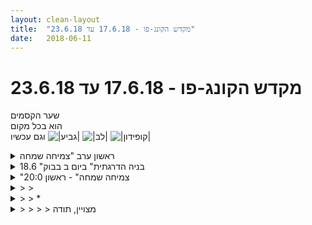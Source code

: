 ```yaml
---
layout: clean-layout
title:  "מקדש הקונג-פו - 17.6.18 עד 23.6.18"
date:   2018-06-11
---
```

# מקדש הקונג-פו - 17.6.18 עד 23.6.18 
שער הקסמים<br> הוא בכל מקום<br> וגם עכשיו <img src="http://www.timg.co.il/tapuzForum/images/Emo106.gif" alt="|גביע|"> <img src="http://www.timg.co.il/tapuzForum/images/Emo23.gif" alt="|לב|"> <img src="http://www.timg.co.il/tapuzForum/images/Emo232.gif" alt="|קופידון|">

<details>
                    <summary>ראשון ערב "צמיחה שמחה</summary>
                    הגעה : 17:25<br> תחילת שיעור שלי ושל נעה 17:35<br> <br> כוחן של העברת הנחיות בפשטות <br> <br> נחמם את הגוף שלנו כרצוננו.<br> נגמיש את גופנו<br> נהנה מתנועות של אומנות הלחימה<br> <br> נתעמק בחוש השמיעה<br> נתעמק בחוש הראייה<br> <br> בעיניים עצומות <br> מקרה שקרה לי לא כמו שרציתי ונלמד ממנו.<br> מקרה שנהגתי לא כמו שרציתי ונלמד להמנע ממנו.<br> מקרה שקרה לי לא כמו שרציתי ולתפקד בו טוב יותר.<br> לדמיין את הרצוי<br> להודות על כל מה שקרה עד היום<br> לבקש מבפנים כל מה שרוצה.<br> לאפשר לגוף לטפל בעצמו באופן מושלם.<br> <br> פעם שלישית שאני מתעסק עם ההנחיות האלו. עלה בי מקרים אחרים והיה נחמד לבחון זאת ולראות וליצור רשמים והשתפרויות לעתיד.<br> <br> ״ליצור רשימת השתפרויות אישיות לחודשיים הקרובים.״ בהנחייה הזו נועה שאלה אותי האם אני מתכוון לקונג פו או לחיים . לא עמדתי בהנחיות שלי וכן חידדתי <br> <br> נתבונן על הנשימה.<br> <br> <a href=http://www.tapuz.co.il/communa/viewmsgcommuna.asp?communaid=40780&msgid=57087236 target=_blank style=color:blue>מדדי דרור לשיעור</a>:<br> הנאה : 3<br> לימוד : 3 <br> <br> סיום רשמי שלי ושל נועה : 18:55<br> <br> בסיום שהסתיים ברגיעה הצעתי לנועה שהיא יכולה להמשיך לעבוד, מוזמנת להזמין אותי לעבוד על דברים.<br> בשיחה שאחרי השיעור בלטו לי המילים של נועה שהיא ציפתה לעבודה קשה והיה רגוע מאוד.<br> <br> כן התברר לי שאם זה מה שרוצים לעבוד קצת יותר פיזית וגופנית ניתן לברוא זאת. <br> הקונטקסט של שיעור רשמי ובכלל הוא מין חוט כזה שהמשטרה שמה הוא בסך הכול חוט. זה לא שאי אפשר לעבור..<br> קצת המשכתי לעבוד ולהנות מתנועות של אומנות הלחימה.<br> <br> <br> <br> <br>
                  </details><details>
                    <summary>18.6 "בניה הדרגתית" ביום ב בבוק</summary>
                    שיעור שרובו ערנות לסביבה החיצונית כפרטנר<br> לעבודת התרגול שלנו.<br> תוך כדי נתתי דגש לעצמי לעשות כמיטב היכולת.
                  </details><details>
                    <summary>"צמיחה שמחה" - ראשון 20:0</summary>
                    שיעור נהדר שכלל התקדמויות יפות באמנות הלחימה. <br> הגעתי במצב רוח לחימתי והחלטתי לנצל את ההזדמנות הזאת. זה היה מאד מהנה. שמתי בצד מחשבות כמו &quot;תשמור על האנרגיה שלך להמשך השיעור&quot; ופשוט סמכתי שיהיה בסדר (מחשבות כאלה עלו בהתחלה). קיבלתי בשמחה את האפשרות שאולי אהיה &quot;תפוס&quot; למחרת (בפועל ממש בקטנה).<br> <br> <b>לחימה</b><br> רוב העבודה שלי הייתה עם ריבּ כאשר בין לבין היו הדרכות ועבודות שונות שלא קשורות ללחימה.<br> <br> צורת עבודה אחת שעשינו הייתה בעמידה צידית וסימונים לכתף או לרגל הקדמית של הפרטנר. זה היה מאד מלמד. נקודה אחת בה חוויתי השתפרות היא המעברים מעמידה גבוה לעמידה נמוכה ושמירת החלק העליון כאשר אני יורד לסימון נמוך.<br> בהמשך הוספנו לזה גם את האפשרות לסמן עם הרגליים לרגליים בלבד.<br> <br> הזזות והיכולת לשלוט באדם אחר. התנסינו בלהרים ולהעביר אחד את השני מנקודה אחת לנקודה אחרת. הדגש היה קלות וללא מאמץ.<br> בהמשך עברנו לעבודת הפלות חופשית. דגש נהדר שקיבלתי מבן: כמו שאני מנסה לשמור על היציבות של מקל מטאטא שאני מניח על כף היד ומנסה להחזיק אותו מאונך, כך אני מנסה לעשות את הפעולה ההפוכה עם הפרטנר שלי. כלומר לזהות מתי הוא נוטה הצידה ולעזור לו ליפול. זה הפך את העבודה שלי לאקטיבית יותר במובן שניסיתי לעודד אי-יציבות או לנצל כאלה כאשר נתקלתי בהם.<br> <br> למדנו על יצירת גבולות משלנו ולא להיות כפוף בהכרח לגבולות שהסביבה מתווה. למשל שמירת מרחק סביר מאנשים או חפצים שונים בכדי לא להבהיל או לסכן אותם. ברגע שאני עובר את הגבול הדמיוני הזה אני יודע שחרגתי מהתחום שלי.<br> <br> בנוסף שילבנו בין לבין גם עבודת סכין (ברוכב ואח&quot;כ בתנועה חופשית), חבטות ועוד.<br> <br> עבודת רגליים עם בן. הייתי יחף וזה היה מאתגר ומלמד מאד. הייתי צריך לכוונן את עצמי מחדש בכדי לשמור על כף הרגל והאצבעות בפרט. זה היה בולט כאשר קיבלתי סימון שפגע חלקית גם באצבעות כף הרגל - סימון שהיה פחות מורגש אם הייתי עובד עם נעליים. בנוסף ניסיתי להשתפר במוכנות בכל מצב. במוכנות הכוונה גם לדריכות ועירנות וגם במוכנות פיזית כך שלא יהיו רגעים בהם אני לא מוכן לתקוף או להגן. קיבלתי פידבק שיש שיפור מהפעם הקודמת (לפני שבועיים) ושאני בכיוון הנכון.<br> <br> <b>שני עקרונות לשיפור הראייה</b><br> העקרון הראשון זה הרפיה. כאשר לומדים לעבוד נכון עם הרפיית העיניים קל להביא את זה לאזורים אחרים בגוף. לא תמיד רואים שיפור מיידי כי לעיתים יש כל מני מורכבויות ורבדים שונים אבל התחלה והתנסות של זה עשויה לשחרר אותנו מזה (משהו כזה).<br> <br> עקרון נוסף אפשר לקרוא לו הרמוניה בין החלקים השונים או אי-דומיננטיות של חלק אחד על השני. זהו עקרון רחב יותר שבנושא הראייה הוא בא לידי ביטוי שכל עין פועלת באופן חופשי ואין דומיננטיות של עין אחת על השנייה. במצב של דומיננטיות הוא לא מיטיב עבור אף אחת מהעיניים.<br> התרגיל שעשינו הוא לכסות את העין הדומיננטית (אם יש כזו) עם כף היד וליצור מעין תריס שמסתיר את רוב מרחב הראייה של העין כאשר אני משאיר את החלק הצידי פתוח. אם אנו שמים לב שיש לנו עין אחת דומיננטית, אז החלוקה מבחינת הזמן אמורה להיות כ90% כיסוי של העין הדומיננטית ו10% של העין השנייה. אם אין אז 50-50. <br> זה היה נהדר! ההבדלים היו ברורים כאשר כיסיתי עין אחת לעומת כיסוי העין השניה. בהתחלה זה היה נעים ומשחרר, אחרי זמן מה הייתה תחושה של אי-נוחות.<br> <br> <b>פתיחת קבוצת לימוד משלי</b><br> שלוש נקודות בהקשר הזה:<br> חינם לחודשים הראשונים. <br> ברור לי שמה שאני מעביר ומלמד הוא בלתי ניתן לתמחור. <br> אני מקבל בתמורה התנסות חשובה בהדרכה.<br> <br> ענף זה מהווה חלק אינטגרלי מלימודי הקונג-פו שלי. בין היתר זה בא לידי ביטוי בשימוש במרחב השאלות והתשובות בכדי להשתפר בהדרכה ובכלל.<br> <br> אמנות ההגשמה. משתמש בכלים שיש לי בהקשר של הגשמה בכדי לעבוד עם מטרות שמלהיבות אותי בנוגע לתלמיד מסויים או לקבוצה כולה, לשיעור אחד או לפרקי זמן שונים ( למשל, לאן אני רוצה להביא אותו בעוד 3 חודשי לימוד).<br> <br> יש לי כמה השתפרויות לעשות. למשל שימוש במרחב השאלות והתשובות והטמעה של אמנות ההגשמה והכלים שלמדתי.<br> <br> <br> סיימתי את השיעור בעבודת מיקוד קצרה לטובת עשייה יום יומית המלווה ביותר הנאה וסיפוק ממה ואיך שאני עושה...<br> <br> <br> מ 18:55 עד 21:55.
                  </details><details>
                    <summary>> > </summary>
                    &quot;זהו עקרון רחב יותר שבנושא הראייה הוא בא לידי ביטוי שכל עין פועלת באופן חופשי ואין דומיננטיות של עין אחת על השנייה&quot;<br> <br> בנושא הראיה הוא בא לידי ביטוי בהרבה יותר מאשר דרך אחת.<br> הדרך שציינת היא אחת מהן.<br><br><table width='70%' cellpadding='0' cellspacing='0' bgcolor='#C6C7C6'><tr><td height='1'></td></tr></table><br><b>מדברים על מדיטציה:</b> <a href="http://forums.tapuz.co.il/meditation" target="_blank">http://forums.tapuz.co.il/meditation</a><br/><br/>לומדים את אמנות המדיטציה: <a href="http://www.ThePracticalMeditation.com" target="_blank" rel=nofollow>www.ThePracticalMeditation.com</a><br/>לומדים את אמנות היכולת: <a href="http://www.MagicalChanging.com" target="_blank" rel=nofollow>www.MagicalChanging.com</a>
                  </details><details>
                    <summary>> > *</summary>
                    &quot;חינם לחודש הראשונים&quot;<br> לא צויין זמן למעט אזכור שזה יכול להימשך חודשים או שנים (מתישהו השלב הזה מסתיים)<br><br><table width='70%' cellpadding='0' cellspacing='0' bgcolor='#C6C7C6'><tr><td height='1'></td></tr></table><br><b>מדברים על מדיטציה:</b> <a href="http://forums.tapuz.co.il/meditation" target="_blank">http://forums.tapuz.co.il/meditation</a><br/><br/>לומדים את אמנות המדיטציה: <a href="http://www.ThePracticalMeditation.com" target="_blank" rel=nofollow>www.ThePracticalMeditation.com</a><br/>לומדים את אמנות היכולת: <a href="http://www.MagicalChanging.com" target="_blank" rel=nofollow>www.MagicalChanging.com</a>
                  </details><details>
                    <summary>> > > > מצויין, תודה</summary>
                    
                  </details><details>
                    <summary>"מלך ומלכה", שני בערב, 18\6\1</summary>
                    בהתחלה ריב התחיל לי את השיעור, מה שהתברר אחר כך כ&quot;שגוי&quot; על אף התרומה היפה של זה לתחילת השיעור שלי. הייתה עבודה עם תנועה שמטרתה לעזור לי להביא איכויות מסוימות שאני רוצה שיהיו לי עכשיו (רוגע למשל).<br> <br> אחר כך מיכל קראה לי להתחיל את השיעור שלי, ואז הובנה הטעות, ריב לא היה אמור להנחות אותי בשיעור הזה. <br> אז פשוט הלכתי עם מיכל, מה כן שההרגשה הייתה מוזרה, כי לא אמרתי כלום לריב, והרי היה ביננו משהו (; <br> <br> בכל אופן לקח לי קצת זמן וקיבלתי את השינוי.<br> מיכל שאלה לגבי משהו שהייתי רוצה לעבוד עליו.<br> אחרי זמן מה של מחשבה, עלה לי &quot;רעש פנימי&quot; כתשובה.<br> <br> עמדנו על יד המעקים שנמצאים למטה שם, סמוך לבריכת גורדון ומעל חלק מהנמל.<br> ההתמקדות שלי בשלב זה הייתה במציאת דרך להרחיב את שדה המודעות, שבמקום שהרעש הפנימי לבדו יכסה את הכל, או את הרוב, למצוא דרך לראות גם מעבר לו. בלי להתנגד לו, אלא פשוט לראות\לחוות עוד.<br> <br> לאט לאט, יכולתי לראות ממש קצת עוד מהחוויה שם, קצת שמים יפים, קצת רוח, ממש לרגעים. זה דרש ממני אקטיביות מסוימת, ולא להישאב לאוטומט שלי, שהוא תשומת לב כמעט ורק לרעש הפנימי. <br> <br> לאחר מכן מיכל כיוונה את השיעור לנושא של תקשורת עם עצמי מהעבר. ראינו שיש תקשורת עם עצמי של העתיד (נגיד כששמים את הנעליים במקום המיועד להן ואז לעצמי העתידי יותר מסודר בבית), ואז ניסינו לראות איך מתבטאת תקשורת עם עצמי מהעבר. <br> <br> עצם הניסיון לראות מה זה אומר, ואיך עושים את זה, תרם לי, וגרם לי בעצם לתקשר עם עצמי יותר מברגיל שלי.<br> גם אם אני כבר עושה את זה, זה שאני יכול לעשות את זה במודע, זה משהו שיכול להעניק לי המון.<br> נגיד אם אני עצבני ממש פתאום, או חרד, או מוטרף ואז אני נזכר באיזושהי תובנה שהייתה לי לגבי מצבים כאלה, אני יכול להביא את התובנה הזו לתוך המציאות העכשווית, וליישם אותה.<br> <br> אני יכול להעלות עכשיו תובנה מפעם בעזרת היזכרות ברגש ובחוויה שחוויתי אז, כשהתובנה הזו הגיעה אלי. וכך אני מתחבר אליה שוב ברגע הנוכחי.<br> <br> בסוף השיעור כתבתי לי במחברת שני דברים שרציתי לזכור:<br> 1. השקט שלא מתנגד לרעש<br> 2. העצמי מהעבר בא לעזור<br> <br> השיעור היווה נקודה של אור ביום הזה.<br> <br> הוא התחיל סביב שמונה או קצת לפני<br> והסתיים סביב תשע ועשרים
                  </details><details>
                    <summary>> > נכון</summary>
                    זה כל השששינים האלה, שששיר, שששני, ישששי <img src="http://www.timg.co.il/tapuzForum/images/Emo13.gif" alt=":-)"><img src="http://www.timg.co.il/tapuzForum/images/Emo9.gif" alt=":-]"><br> נשמע שהיה לך שיעור נהדר, אני מקווה שההתחלה ה&quot;שגויה&quot; שלו שירתה אותך טוב גם בהמשכו.<br> ואל תדאג, לא הרגשתי שאני ננטש <img src="http://www.timg.co.il/tapuzForum/images/Emo13.gif" alt=":-)">
                  </details><details>
                    <summary>משיעורי השבוע של</summary>
                    
                  </details><details>
                    <summary>> > ב' 18.6.2018 - "מלך ומלכה</summary>
                    טוב, עקבות בכמה דקות.<br> ובלי להתנות את זה בקודם להעלות את הדו&quot;ח של השיעור מאתמול.<br> אתגר משמח שכזה.<br> <br> <b>טרום שיעור</b><br> לפני השיעור השלמתי משימה שקבעתי לי בשיעור אמנות היכולת של שבת, שהיתה אי שם בפתח תקווה. אני רגיל שמנסים להרוג אותי מדי פעם כשאני נוהג על הטוסטוס (אם כי עכשיו רוב הזעם הממונע סביבי מופנה לנהגי אופניים חשמליים), אבל בדרך בחזרה (בז&#39;בוטינסקי בפתח תקווה, גם רחוב מסוכן ממילא וגם בשיפוצים) הופנה אלי נסיון התנקשות אחד משובח במיוחד ועוד כמה חובבניים, ובדקתי אם משהו במצבי הפנימי ו/או בנהיגה שלי מזמן את זה. ראיתי בזה גם אזהרה ביחס לשיעור, והחלטתי שליתר ביטחון אקדיש במהלכו תשומת לב מיוחדת לזה שאף אחד לא יהיה בסכנה בשום מובן של המלה (בתוספת כמה פוינטרים מעשיים בעניין הזה).<br> <br> <b>שקל שקל</b><br> צצתי לי בכיכר בשבע ורבע בערך והתנהלתי שם בניחותא, אפילו קפצתי לצרכנייה וקיבלתי שיעור קטן ומועיל להפליא מהבעלים. הוא דיבר עם מישהי על הערכת שמאי ושאולי יורידו 30 או 40 אחוז וזה (מה ש&quot;זה&quot; לא יהיה) יגיע בסוף למליון ושמונה מאות אלף דולר, ואז הגשתי לו את השלושה-פסקי-זמן-במבצע שלי והוא אמר &quot;12.80&quot;. תשומת הלב שלו עברה מהסכום הגרנדיוזי ההוא לכמה שקלים שלי באופן כל כך מיידי ומלא שאמרתי לו שצר לי להוריד אותו מ-1,800,000$ ל-12.80 ש&quot;ח, והוא צחק ושאל אותי איך אני חושב שהוא הצליח להגיע לסכום כזה.. <img src="http://www.timg.co.il/tapuzForum/images/Emo13.gif" alt=":-)"> איזה יופי.<br> <br> התחלתי את השיעור שלי כמה דקות אחר כך. רפאל כבר היה בכיכר, אסא הגיע רגע אחר כך, ואחריהם, כל אחד בתורו, ישי, דניאל, שני ושיר. אספתי כל אחד שהגיע לכיכר (וכשאני אומר כל אחד אני מתכוון <b>כל אחד</b>, גם את ישי שלא הייתי אמור לאסוף בכלל <img src="http://www.timg.co.il/tapuzForum/images/Emo2.gif" alt=":-0"> משהו שם באמת לא הסתדר לי, אבל למה להניח לזוטות כאלה לעמוד על דרכי) ועזרתי לו לשנע את החלק הראשון בשיעור שלו, שמטרתו להביא אותו לרמתו הבאה באמנות התנועה (לא כולם שותפו במטרה הזאת).<br> לאסא ורפאל ההנחיות היו חופשיות מאוד וכללו רק הכוונה כללית ודגש-עזר מינימליסטי. אחרי כן שמתי אליהם לב ככל יכולתי וזהו. דניאל ושני (וישי, עד שמיכל אספה אותו) קיבלו הנחיות יותר ספציפיות ואל שני (ואל ישי כשעוד היה) חזרתי להמשכונים שלהן - ועדיין תקשרתי איתם רק פרק זמן זעום מהעבודה שלהם. עם שיר נמצאתי יותר.<br> בסוף השלב הזה נדמה לי שכולם הצליחו להשיג את המטרה שלהם, כל אחד ברמתו.<br> <br> <b>בשלב השני</b> של השיעור שישתנו התקדמנו ביחד מתוך/אל מצב שבו אני מבחין במה שמזין ומועיל לי, ומניח לעצמי להיות עם זה ולהיזון מזה. נכללו בו תרגילים פשוטים כגון הבחנה במעט המאמץ (הנעים להפליא) שנחוץ לכפות הרגליים כדי לשאת ולהניע את הגוף, לעומת מאמצי-יתר שלהן (שנהיים ברורים למשל כשיושבים ומפנים לזה תשומת לב) שאפשר להרפות מהם, הרחבה של זה (לחלקי-גוף אחרים ובכלל), תשומת לב נעימה להיעדר הצורך לפחד מלהרפות (לפחד שייעלם מה שיש ואין כל סכנה שייעלם, או שייעלם מה שממילא אין בו צורך), שיתופים בסיטואציות שבהן התקשורת שלי עם אנשים סביבי היתה מדוייקת ומיטיבה, מינימליסטית (סבב שיתופים כאלה היה כל כך מיטיב שערכנו עוד סבב כזה), זיהוי ו&quot;בליעת&quot; השיתופים האלה כתזונה טובה, והתאכנות על אינספור התזונות הטובות שאפשר להבחין ולהשתמש בהן.<br> <br> <b>בשלב השלישי</b> התייחסנו לחיים שלנו כאילו הם משחק הרפתקאות מאיזשהו סוג, כל אחד הציע בתורו אופן פעולה מיטיב שאפשר לנקוט בו במהלך אינטראקציות יומיומיות עם אנשים, והשאר ציינו לאיזה ניקוד-משחק אופן פעולה כזה ראוי לדעתם. התרגיל הזה הניב מלא דברים נהדרים - אופני הפעולה עצמם, הפרספקטיבות שהוצגו עם הצעות הניקוד, זיהוי מקבילות ה&quot;חיים האמיתיים&quot; של ה&quot;ניקוד&quot; (&quot;נקודות&quot; אנרגיה, שמחה, יכולת, וכן הלאה), הבהרות ביחס לאופני פעולה שאני יכול להשתמש בהם לא רק באופן מיטיב, ועוד ועוד. <br> אופני פעולה שהוצעו:<br> + הקשבה מלאה למישהו שמאפשרת להבין באמת למה הוא מתכוון.<br> + כניסה לסיטואציה שמרתיעה או מפחידה אותי.<br> + &quot;תפיסת&quot; עצמי רגע לפני היסחפות לפרץ זעם או משהו דומה.<br> + הבאת עצמי למצב אינטימי כלשהו (עם שני ענפים בניקוד אולי שונה - למצב אינטימי שרמתו די סטנדרטית לגבי, או למצב אינטימי ברמה גבוהה יותר מהרגיל אצלי).<br> + מציאת מישהו עם יכולת או ידע שאני רוצה וקבלתם ממנו.<br> + אי התעלמות ממשהו שיש לי רתיעה לפתוח ולראות.<br> <br> בכיכר אתרים, עד עשר וחצי בערך.
                  </details><details>
                    <summary>> > ד' 20.6.2018 - "קשב פתוח</summary>
                    עם בועז, סשה, ניקו, אליאור, חגי, אסא ושמואל, בעיקר על גג גן העיר. <br> באליאור וחגי רק צפיתי היום כשהתאמנו עם בועז.<br> <br> תרגול נהדר עם סשה בדרך לגג גן העיר ועליו, של התבוננות בחלקים בסביבה ובנו כבשיתופי פעולה של דברים רבים, שהם גם יחידות בשיתופי פעולה מסדרי גודל גבוהים יותר. באופן פשוט וידידותי למשתמש, כמובן. התבוננו למשל באצבע, במה שהיא כוללת ובתפקוד שלה, בנו כבחלק מהטבע סביבנו, ומאוחר יותר, תוך כדי הכנת עצמנו לעבודה פיזית, בחלקים שונים שלנו ופלאיהם - למשל &quot;כיס הברך&quot; שטיפול בו מאפשר תנועתיות משופרת של הרגל לפעמים, ועוד.<br> <br> עם ניקו וסשה, התקדמתי בין השאר עוד קצת בשימוש בפלח-שיעור שמותאם לצרכי תלמיד מתחיל, כדי להתקדם במה שהועבר להם ברמתי שלי. למשל בהתמקמות ביחס למישהו שחשקה נפשי לחבוט בו, במבנה שיוצרות הרגל וכף הרגל בזמן בעיטה, ועוד.<br> תרגול נהדר נוסף מהחלק הזה היה שימוש בכדור הארץ כבמגנט גדול ועבודה &quot;נגד&quot; ו&quot;עם&quot; כיוון המשיכה.<br> <br> ביום שני צותתתי לעצמי מעביר למישהו דגש תנועתי שמצא חן בעיני, אז היום כשתרגלתי דברי לחימה ותנועה נעזרתי בדגש הזה. הוא היה, בערך, תנועה או רמה תנועתית שמתלווה לשקט או נובעת ממנו, כך שמתאפשר לה להיות חדשה - והתלווה אליו דימוי של מישהו שמסייד חדר לא מעל קירות מתקלפים, אלא לאחר שגירד מהם את מה שנושר והשאיר לו שכבה יציבה.<br> חקרתי בין השאר &quot;צעדי רדיפה&quot; (כולל כאלה שכף רגל אחת מגיעה בהם אל השניה וחובטת בה, למרות שלהצמיד את הרגליים אפילו להרף עין עשוי להתברר כרעיון גרוע) ובכלל תנועה אחת שמובילה לאחרת, למשל בעיטה קדימה שמובילה לבעיטה הצידה בלי שהתנופה נבלמת בין בעיטה אחת לשניה אלא להיפך.<br> <br> בן המשיך לעזור לי עם &quot;אגרוף ארוך&quot; הראשונה, בכמה תיקונים ובצורת תרגול נהדרת של תנועות מהישורת הראשונה של הפורמה ברצף מתמשך (בהמשך התרגיל היה גם למצוא בעצמי איך ליצור רצפים כאלה בישורות האחרות של הפורמה). אפילו תרגול קצר כזה כבר עזר הרבה.<br> <br> תרגול קצר עם/בהשראת חלקי פורמה, גם כהכנה לתרגול תנועתי/לחימתי שהכנתי בו את עצמי לקרבות הבאים בנסיון למצוא הפתעות לברי המזל שיתקרברבו אתי.<br> <br> עם אסא, השתפרות באיגרוף (עם כפפות):<br> בהתחלה בעבודה מדורגת בלי להגיע באמת אחד לשני, כשכל אחד מאיתנו יכול לעצור אותנו ב&quot;הופ&quot; ולהמשיך אותנו ב&quot;ייפ ייפ&quot;, כדי לחקור הגעה אל האחר במצב שקפאנו בו (בהתחלה בלי שהשני ינסה לעצור אותו, אחר כך עם).<br> אחר כך בקרב איגרוף מתמשך, עם שני פרמטרים עיקריים לשיפור: אחד - אני מתיימן בלא לשבוק תוך כדי קרב (כשמצאנו &quot;אנטי-וירוסים&quot; לשבקה שיתפנו בהם), שני - כשאני מוצא פרצה להגיע אליו דרכה אני מנסה לנצל אותה ברמה הרבה יותר גבוהה מעד היום.<br> &quot;אנטי וירוס&quot; שעזר לי במיוחד היה ערות למתי שתשומת הלב שלי מופנית אל משהו שמקיז ממני אנרגיה - שכבר מנטרל את זה באיזשהי מידה, וגם מאפשר לי להפנות אותה אחרת. &quot;אחרת&quot; אחד כזה שמאוד עזר לי, היה הפניית תשומת לבי לחיפוש פשוט ומתמיד אחר פרצה טובה אחת, חלון הזדמנות.<br> <br> מתוך עבודות פנימיות עם אסא ושמואל:<br> + מניח למצח להשיל כל מתח והבעה שאגורים בו ולהיעשות ורדרד וחלק כעור תינוק חדיש, וכל כולי נענה לזה.<br> + נזכר באופן שבו תינוק או ילד קטן &quot;מבעבע&quot; בתהליך התפתחות וצמיחה מואץ. חש בכל מה שפצוע, פגוע, כואב בי (בכל הרמות) כבאזורים שבהם מתרחשים ריפוי וצמיחה, ובכאלה שתחת אלומת תשומת הלב שלי כבכאלה שמתרחש בהם תהליך ריפוי/התפתחות מואץ.<br> + חש במפריענים למיניהם, מדמה שכל אחד מהם הוא בנק אנרגיה ו/או מציין-צורך עבור המערכת שלי, שתזרים אליו/אלי את האנרגיה הדרושה לטיפול בו. מדמה את צורת הקיום שלי כשכל ה&quot;מפריענים&quot; הם שערים מבורכים כאלה עבורי.<br> + מִשחק בסבב: אחד מציע סיטואציה, הבא בתור מציע דמות פנימית לשימושי בסיטואציה כזאת, הבא בסבב כבר מציע סיטואציה חדשה. זה היה מקסים, כולל האופן שבו בשלושה זה באמת יוצר מצב שבו פעם אני מציע את הסיטואציה ופעם את הדמות שתשרת אותה. (לסיטואציה שבה אני רוצה ומצליח לעבור לעשייה רצויה למשל, הוצעה דמות גיבור-על, שכוח-העל שלו הוא זימון כפתור שלחיצה עליו מעבירה אותו מייד מכל מצב/עשייה/whatever לעשייה הרצויה.)<br> <br> התכוונויות טרום-שיעוריות שעזרו לי במיוחד היו האמן שאני (במיוחד אמן הלחימה וההגשמה), שימוש בדגשי תנועה מיום ב&#39;, ודגשי לחימה מסויימים.<br> אחת שלא הגעתי אליה: טכניקות.<br> <br> מקצת לשבע עד אחת עשרה וקצת.
                  </details><details>
                    <summary>"בניה הדרגתית" – שעור יום ב' 18.6.201</summary>
                    תחילת שיעור: 6:20 – סיום: 8:40<br> משת&#39;: יואב, אינגריד, רמי<br> מנחה: יואב, כל אחד מאתנו<br> <br> ערב קודם לא חשתי בטוב עקב אכילת מאכל כבד ושמן בצהריים, שגרם לי בערב להרגיש פיזית תחת מתקפה. בחרתי להקשיב לגוף ולתת לו להוביל. התעוררתי מוקדם בבקר ולא היה כל ספק שאני רוצה להתייצב לשיעור ועוד מוקדם ככל האפשר. כבר מתקרבת ליעד שלי להגיע בשעה 6:15.<br> <br> נהניתי לשבת בשקט ולבחון מה מנסה להגיע אלי: לחזור לתחושת גוף נעימה, להשתחרר מתחושת החולשה. <br> גיליתי אפשרות חדשה להתייחס ל&quot;אי נוחות&quot; שלי ולראות בזה ביטוי של עוצמת הגוף. הפתיע אותי, אבל זה פתאום היה ברור שזה זה: אם אני מוותר על הדרמה של &quot;אני לא מרגישה טוב&quot;, אז זה הופך לנגיש וברור.<br> <br> בתחילת השיעור שמתי לב שהעמידה שלי על רגל אחת, בשתי הרגליים, הרבה יותר יציבה מהרגיל. מעניין.<br> במהלך השיעור חוויתי יכולת חריגה מאוד לחיות את הרגע וליהנות ממנו. זה הרגשי בין השאר כאילו העיניים שלי נפקחות יותר לרווחה ומאפשרות ליותר אור להיכנס. <br> <br> רמי הנחה אותנו לדחוף עמוד בטון של בניין עמודים באבן גבירול. שמתי לב שאני חוששת להפעיל את מלוא הכוח שלי שמא אזיק לבניין – מצחיק, אבל פחד ממשי ועוצמתי.<br> <br> כשהנחיתי אותנו לתרגל את פרום 5 החיות ליד הבריכה בככר רבין, התברר לי שנהיה לי &quot;חור&quot; בזיכרון. לא זכרתי את הרצף התנועות באחד המעברים בשליש האחרון של הפורם. הסתכלתי על יואב ורמי והם בצעו גרסאות מאוד שונות משלי. מעניין, למדתי מיואב על תנועה אחת שלגמרי נעלמה מהגרסה שלי. החלטתי לחזור לביצוע הפורם ברצף, מבלי להתעכב על הקטע שלא ברור לי. כשחזרתי על כך בפעם השלישית, ה&quot;קטע&quot; החסר פתאום חזר אלי. הייתה לי תחושה שעברתי שלב, עם רזולוציה יותר דקה.<br> <br> שמתי לב שבתוך המרחב המשותף עם יואב ורמי אני ברמת תשומת לב מועצמת.<br> בסביבות השעה 8:00 יואב שלח אותנו כל אחד אל שיעורו באופן עצמאי, עם הנחיה לסיים את השיעור שלנו בברכה פיזית. תרגלתי את המשך העצמת הנוכחות שלי בהליכה נינוחה ברחובות גזר, מגידו, לכיש וגורדון. פתאום קל לי לזכור. כאילו שתיתי משקה קסם.<br> <br> בכיכר רבין התלבטתי אם לבצע ברכה או לא, כיוון שהתכוונתי שלבת בקפה לנדוור לשתות קפה. החלטתי להפוך את זה לחלק מהשיעור כי מאוד נהניתי מרמת תשומת הלב שהגעתי אליה ורציתי להחזיק בה עוד קצת.<br> סיימתי את השיעור שלי בשעה 8:40 בגן דובנוב.<br> היה שעור נפלא, שבסיומו הרגשתי טוב מאוד.
                  </details><details>
                    <summary>> > לסיכו</summary>
                    שעור שבו הצלחתי לשדרג את תשומת הלב שלי גם פנימה וגם החוצה.
                  </details><details>
                    <summary>"מלך ומלכה" שני ערב 18.6.201</summary>
                    הגעתי מוקדם וריב הציע לי להתחילת את השיעוא מוקדם מהרגיל, הסכמתי. עשינו ברכה ואז התבקשתי לראות את הרמה הבאה שלי בתנועה הזאת ואז לעשות אותה שוב בכוונה ליצור את הרמה הזאת (משהו כזה), וחוזר חלילה עשר פעמים. התבקשתי לחזור על התהליך הזה עם תנועות שונות. התחלתי עם כמה מהתנועות הראשונות של חמשת החיות, הרגשתי שאני מפיק את הערך הכי גדול כשאני מתמקד בלהתמסר לתנועה וללמוד ממנה. המשכתי עם מגוון רחב של תנועות, בכל פעם שמתי דגש בעיקר על התמסרות לתנועה וגם על למידה ממנה, בשלב מסויים הרגשתי צורך להוסיף את הדגש של להיות מוטב ולקבל ריפוי מהתנועה. בחרתי את התנועות בצורה אינטואיטיבית, חלקן היו תנועות פשוטות וחלקן מאתגרות. המשכתי עם צורת העבודה הזאת הרבה זמן. בשלב מסויים הרגשתי שהיא עומדת להסתיים ואני הולך לקבל הנחיות חדשות ואכן כך היה. <br> <br> התישבנו בחצי עיגול ושיתפנו שני סבבים בהצלחות תקשורת. אחר כך התבקשנו לחשוב על המפגשים היום יומיים שלנו כמו על משחק שעוצב במיוחד בשבלינו, התבקשנו בסבב לחשוב על הצלחות אפשריות ב&quot;משחק&quot; ולתת להן ניקוד, נוצר דיון לגבי הניקוד של כל הצלחה ולבסוף מי שהציע את ההמלחה קבע את הניקוד הסופי. ריב הזמין אותנו לישם את צורת ההתיחסות הזאת בתוך היום יום שלנו וסיים את השיעור.
                  </details><details>
                    <summary>שני ערב 18.6 "מלך ומלכה</summary>
                    החל עבורי בשעה 19:30 והסתיים בסביבות 22:40<br> <br> הגעתי זמן מה לפני תחילת השיעור, וניצלתי חלק מהזמן הזה כדי לראות את מטרותיי בשיעור. בהשראת תשובה שניתנה לבועז בשיעור חמישי האחרון, רציתי משהו שישמח אותי מאוד ושיהיה לי ספק האם אני יכול או לא יכול. ראיתי שאני רוצה להקדיש את האנרגיה הזו, אם אוכל, להתקדמות משמעותית באמנות התנועה שלי. וזו הייתה בדיוק ההנחיה הראשונה שקיבלתי בשיעור הזה. מריב, שהנחה אותו. רמה חדשה באמנות התנועה שלך. הוא הוסיף גם דגש - להשתמש בדגש האמיתיות שעבדנו אתו לאחרונה (לאחר שבן הצביע בפנינו עליו בהקשר של אמנות הלחימה), אך בהקשר של אמנות התנועה. <br> <br> לפני קבלת ההנחיה, הצטרפתי אל ריב ואל רפאל, עשיתי ברכה ועמדתי במשך מעט יותר מעשר דקות. עמידה קצרה ונעימה. בערך באמצע העמידה שלי, קיבלתי את ההנחיה. לאחר שסיימתי עם העמידה, התחלתי לחקור סביבות עבודה שונות. עבדתי על עמידת ידיים, גלגולים, היכולת לעשות גשר והגמשת הגב, גלגלונים, ריצה על משטח צר, גמישות, בעיטות, בעיטת הפלה נמוכה בסיבוב (תודה מיוחדת לרפאל, שאליו ניגשתי כדי לקבל טיפ על זה, ותוך דקה פתח לי שער שחיפשתי זמן רב). חזרתי גם שוב לסביבת העמידות ועבדתי עם תנועה מינימלית, ועם לישת האנרגיה באמצעות הידיים ואיברים אחרים. מצאתי את עצמי גם חוזר לפורמת הסאן-צ&#39;ן של הקרטה שלמדתי פעם. הכל היה מבטיח וחי ורב פוטנציאל.<br> <br> עיקר הקטע הוא שזה היה לי מאוד מאוד כיף. שמרתי על הכיף הזה מכל משמר בהתחלה. נתתי לעצמי הנחיה להתענג על זה ולהתחיל משם. ובהדרגה הדבר העמיק והעמיק. כשהרגשתי שמשהו פחות נעים לי, או אוטומטי, זה עצר אותי עד שמצאתי את עצמי מחדש. <br> <br> לאחר כשעה וחצי, התיישבנו יחד על אחד מספסלי הבטון, ועברנו חלק שני של השיעור בהנחייתו הישירה של ריב.<br> <br> החלק הראשון של זה היה הרפייה ממאמץ מיותר שאיננו דרוש. משום מה, שרירים שאין להם פונקציה כרגע, עדיין עובדים ומכווצים. חלק משרירי הפנים שלי ממש עכשיו למשל מכווצים מסיבה כלשהי, למרות שאין לכך כל פונקציה כרגע. אז להרפות את מה שאין בו שימוש כרגע.<br> <br> החלק השני של זה כלל שיתוף ברגעי תקשורת מינימליסטים, אלגנטיים ויעילים במיוחד. <br> <br> החלק השלישי של זה כלל התייחסות לחיי היום יום כסוג של משחק מחשב על נקודות. ניקדנו פעולות שונות. כמה שווה שיחה עם מישהו שאני מצליח ללמוד מכישרונו בנושא מסוים? כמה נקודות שווה לי להצליח להתבונן ברגש שהייתי מעדיף להדחיק? או להצליח להקשיב למישהו באופן פתוח וערני? וכן הלאה. זה כלל דיון על כמה נקודות נראה לנו שכל דבר שווה. <br> <br> היה לי שיעור מופלא,<br> תודה רבה!
                  </details><details>
                    <summary>ראשון 20:00, 17.6.18, "צמיחה שמחה"</summary>
                    התחלתי לעצמי את השיעור בסביבות 19:50<br> <br> - התבוננות על עצמי והערכות פנימית.<br> - בן הנחה תרגיל של מנוחה והתבוננות על נקודה מלפנים. אחר כך עברנו להתבונן עם עין אחת, בעיקר החלשה. היד צמודה מול מרכז הפנים כמו תריס שאפשר להזיז כדי לחסום כל פעם את שדה הראיה של עין אחרת, ביחס לנקודה שנבחרה. מרפים את העין והמבט במקביל להרפיית הגוף.<br> במצב הרגיל (של בני אדם כיום) עין אחת שולטת על השניה, והראייה מתדרדרת בשתיהן. דרך התרגיל העין החלשה (בעיקר) זוכה למאמץ עצמאי בלי להיות נשלטת ע&quot;י העין השניה. במצב הרצוי - אף עין לא שולטת על האחרת. זה נכון גם לגבי מערכות אחרות שיש בנו - שעדיף שאף חלק לא ישלוט על החלקים האחרים.<br> - התבוננות על עצמי ועל הנשימה.<br> * קיבלתי 3 רבדים להתבונן עליהם במהלך המשך השיעור: הפתיחות ללמידה, ההתמסרות לתהליך (בכל תרגיל), שנאה עצמית.<br> <br> - עבודה על ריפוי (פיזי, נפשי ואמונות - אפשר להתמקד באחד מהם או יותר), ביחד עם יניב, כשכל פעם אחד מאתנו מנחה, עד שמחליט לסיים ולהעביר את השרביט לאחר. דברים שתרגלנו:<br> התבוננות על היומיום שלי וזיהוי אמונות שגרמו לסבל.<br> התבוננות על עצמי עם קבלה של מה שיש, ותשומת לב בפרט לשנאה עצמית שיש בי.<br> תוך כדי עבודה קיבלנו מבן 3 נקודות לשים אליהן לב: הרצון בריפוי - האם אנחנו מחוברים אליו כשמנחים / מקבלים תרגיל, חוסר אמון (ביכולת להרפא), מתן רשות לריפוי - האם אני נותן רשות לריפוי להתרחש.<br> ריפוי מתוך מודעות לקשר בין הפיזי לרגשי ואיך שריפוי ברובד אחד משפיע על הרובד האחר. (כולל אפשרות לשיתוף בדברים שעובדים עבורי)<br> עבודה ב-2 רמות: 1. שימוש בתחושות / נשימה לריפוי&nbsp;&nbsp;2. אפשרות לעזור/להעזר באחר כדי להשתחרר מאמונות מגבילות. אמרתי ליניב שהוא נראה לי אדם שמאד מקבל את עצמי בעוד שאני לא כל כך. תוך כדי שאמרתי זאת יכולתי לזהות כמה צורת ההסתכלות הזו מנותקת מהמציאות. ראיתי כמה היא בינארית - ראייה בשחור/לבן.<br> גם תרגלנו להגיד על עצמנו בקול דברים שמאתגרים/מפחידים אותנו (לא בהכרח נכונים).<br> * במהלך העבודה הצלחתי קצת להפנות תשומת לב ל-3 הרבדים שקיבלתי להיות מודע אליהם לאורך השיעור.<br> <br> - בהמשך קיבלתי להנחות את השיעור שלי ושל יניב, עד שאהיה מסופק ממה שעברתי.<br> המשכנו בהתבוננות על עצמנו ואז שיחה חופשית.<br> אחר כך עברנו לעבודה פיזית:<br> חיזוק להבים במספר ואריאציות, קרב רגליים מעודן, גמישות. היה די כיף וגם ניהלנו שיחה שהיתה מועילה ומשמעותית עבורי.<br> בשלב הזה העברתי ליניב את שרביט ההדרכה ועברנו לתרגל פורמות באופן חופשי.<br> * לא זכור לי אם הייתי מודע בחלק הזה לרבדים שקיבלתי בהתחלה.<br> <br> השיעור הסתיים בסביבות 22:30.<br>
                  </details><details>
                    <summary>שלישי בוקר-9:30-"נהדר ביותר!"-19.6.1</summary>
                    חלקים מסוימים מהשיעור- <br> <br> עבודות ידיים לחימתיות עם אסא ובהנחייתו- נקודות ונושאים ששמתי לב שעוזרים לי בסוג קרב זה, דברים שכדאי לזכור ולהמשיך ולשכלל...<br> <br> שימוש בתנועות מסוימות מתוך פורמות.<br> <br> תקיפת רגלי הפרטנר בעזרת ידיי, אם בסחיפה של הרגל הקרובה אליי ואם בחבטה (נזכרתי בטכניקה כזו מ&quot;הפרוגרמה&quot;). חבטות למפשעה.<br> <br> גילוי הפוטנציאל בעבודת נחש בתוך קרב ידיים.<br> <br> הבנה מועילה לגבי השילוב של סגנון &quot;אגרוף אדום&quot;, המרכיב את ה&quot;לאו חו&quot;, ככדאיות להמשיך ולשכלל את עבודת הידיים העשירה שבו, יחד עם<br> המוביליות ותנועת הרגליים הרחבה וגמיעת המרחק המהירה שמציע יותר סגנון &quot;ארבע התופעות&quot;, שגם כן מרכיב את ה&quot;לאו חו&quot;.<br> ההבנה והחוויה בפועל שזה שילוב נהדר ומשדרג, ושלא בכדי כנראה שולבו שני סגנונות אלה- צפוני ודרומי, ל&quot;לאו חו&quot; על ידי חורחה בזמנו.<br> <br> היכולת לתפוס אצבע/ות תוך כדי הקרב (בזהירות) ולהרגיש שנגיש לי לשבור אותה.<br> <br> הראייה וההבנה, שוב, יחד עם רצון להמשיך להשתפר ולשכלל את העבודה שכמו שומרת על קו אמצע אל מול הפרטנר, כשסגנון ה&quot;ווינג צ&#39;ון&quot; נותן<br> לי השראה לכך, ועזר לי. סוג של תחושת מוגנות יעילה ודי פשוטה בחוויה.<br> <br> להמשיך לשכלל ולהשתמש בסוג של גמיעת מרחק פתאומית אל מול הפרטנר, יחד עם שאיפת אוויר מהירה וקצרה תוך כדי, דבר ששמתי לב<br> שכבר שנים עוזר לי מאוד להפתיע ולחדור את הגנת הפרטנר. שאיפת האוויר המהירה והקצרה מגיעה בשבריר שניה לפני התנועה ומשום מה,<br> דבר שאני עדיין נהנה לחקור ולחוות, הדבר עוזר לי מאוד בחדירה את המרחב הקרוב לפרטנר, ויכולת להגיע אליו בהתקפה.<br> <br> תודה !
                  </details><details>
                    <summary>שלישי בוקר 19.6.18 "נהדר ביותר!</summary>
                    השיעור החל עבורי באיחור קל, בשעה 9:22, בתרגול עמידה סטטית בכיכר מסריק. <br> לאחר מכן נעתי לעבר אזור המזרקה, והמשכתי שם את התרגול שלי. עסקתי בשלב זה בתנועה איטית מאוד של הידיים, בישיבה. חש את האנרגיה שבהן וסביבן ונהנה עמוקות מהשלווה ומהתחושה. <br> <br> כאשר ליעוז הגיע, התחלנו בשיעור המשותף שלנו. ההנחיה הראשונה שלנו הייתה לאסוף את התיקים שלנו ולנוע יחד, כשאנחנו בוחרים לנו עבודה פנימית כלשהי ומחזיקים אותה בעדינות ובנינוחות תוך כדי ההליכה. <br> <br> לאחר זמן מה אנחנו מקבלים לבחון את העבודה שלנו, לדרג אותה ולשתף על משהו מתוכה. <br> ואחרי זה, לבחור מחדש בעבודה פנימית, אפשר גם את אותה אחת, ולהחזיק אותה עוד יותר בעדינות, תוך שאנחנו ממשיכים לנוע. <br> <br> בעבודת הידיים:<br> 1. הניסיון לאחוז בעבודה מאוד בקלילות. לאפשר לידיים להגן עלי בלא שאצטרך להתערב להן. אי-עשייה.<br> 2. כאוס כבסיס - הנעת הידיים באופן חופשי מולי מאפשרת לי הגנה מעולה, ובסיס טוב ליציאה להתקפה.<br> 3. מיקוד - הניסיון להשתפר ככה שאם היינו פוגשים מתאגרף מערבי מאומן מאוד, הוא היה חש שאנחנו מסוכנים לו. <br> 4. אחד מאיתנו לובש כפפות, השני לא. שמנו לב שזה מיד שם את חובש הכפפות בעמדה מוגבלת יותר. אך כמובן גם אפשר לו להיות התקפי יותר, במיוחד לפנים. <br> 5. תרגול של הגעה לנקודות שסימנתי לי תוך כדי התרגול.<br> 6. הבאה של כל אייטם השראה שהוא לפעילות הידיים מיד העלתה את רמת המוגנות והיכולת שלי להתקיף. <br> 7. כניסות ויציאות. סגירת טווח ויציאה מהטווח. <br> 8. קשב גבוה. ניסיון להבחין יותר בתנועות שלו, ראיית משחק מוגברת. <br> <br> לאחר שסיימנו עם סביבה זו שוב שינינו מיקום לגן מופלא שלעוז מכיר, ברחוב נתן החכם. עסקנו זמן מה בהתבוננות על חיינו הנוכחיים, בלי לשנות מאומה, מלבד הדמיון שאנחנו נהנים מהם יותר ומיומנים יותר בתפעול שלהם. לאחר מכן, קיבלנו גרסה מינימליסטית יותר של העבודה שריב העביר בשני בערב - החיים כמין משחק על נקודות. פשוט התבוננות עליהם וראיה של מקומות שביכולתנו להרוויח יותר. <br> <br> היה מעולה, תודה!!<br>
                  </details><details>
                    <summary>"קשב פתוח" רביעי בשמונ</summary>
                    קצת מרגיש לי שהקדישו לי הפעם את הקוד :)<br> <br> היה שיעור כיפי ומועיל עם בועז וחגי<br> התחלנו בחימום, בן נתן לי דגש לשפר את הריכוז שלי והקשב להנחיות שאני מקבל, ולאחר מכן הלכנו לנקודת השיעור תוך כדי שיפור הנינוחות שלנו. <br> בהתחלה עשינו עוד חימום קצר ולאחר מכן בועז הנחה אותנן לתרגל שליחת יד לכתף של השני, משחק סימונים בפלג גוף עליון והסטות, תרגול בעיטת סיבוב ובלימה בזוג, תרגול של חמשת החיות עם דיוקים של בועז ,קרב רגליים בשני סבבים כשבין הסיבובים בועז נתן לי שלושה דגשים:<br> - לנצל הזדמנויות אסטרטגיות כדי לתקוף<br> - להשתפר בבלימת בעיטות בעזרת הרגליים<br> - לשפר את עמידת הקרב שלי כך שתהיה חופשית ותנועתית<br> לאחר הסיבוב השני סיפרנו כל אחד על החוויה שלו מהסיבוב השני ועברנו לעבודה פנימית שכללה נינוחות, תשומת לב לרגשות שיש בנו ושיפור שביעות הרצון שלנו מהשיעור: מהחומר בשיעור ומהעבודה שלנו במהלכו.<br> <br> במהלך השיעור שמתי לב שהייתי יותר מרוכז ופחות מתוסכל מתחושת ישנוניות וחוסר ריכוז, ובסוך השיעור הרגשתי שיפור בנינוחות ובשלווה. זכרתי להכיר תודה בלב על זה.<br> <br> <br> נהנתי מהשיעור. תודה!
                  </details><details>
                    <summary>> > ההנחיה שקיבלת</summary>
                    לתת קשב מלא ככל האפשר (במקביל):<br> 1. לפרטנר (למשל, בקרב)<br> 2. לעצמך (למשל, מה עובר בך עכשיו, גוף וכו&#39;)<br> 3. להנחיות (כל מלה בהנחיות + לצד הויזואלי שלהן, כשיש הדגמה וכו&#39;)<br> <br> אחר-כך הונחית גם להשוות בין שלושת הרבדים האלה ולשים לב, איזה חלש יותר הפעם... ואז מבלי לפגוע בשניים האחרים, לחזק אותו במקביל.<br><br><table width='70%' cellpadding='0' cellspacing='0' bgcolor='#C6C7C6'><tr><td height='1'></td></tr></table><br><b>מדברים על מדיטציה:</b> <a href="http://forums.tapuz.co.il/meditation" target="_blank">http://forums.tapuz.co.il/meditation</a><br/><br/>לומדים את אמנות המדיטציה: <a href="http://www.ThePracticalMeditation.com" target="_blank" rel=nofollow>www.ThePracticalMeditation.com</a><br/>לומדים את אמנות היכולת: <a href="http://www.MagicalChanging.com" target="_blank" rel=nofollow>www.MagicalChanging.com</a>
                  </details><details>
                    <summary>"טיפוס ישיר" - שעור יום ד' 20.6.201</summary>
                    התחלת השיעור שלי: 6:25 – סיום: 8:15 <br> משת: יואב, אינגריד, שני, רמי<br> <br> בשיעור שלי הפעם התנהלתי לבדי, בצד המשתתפים האחרים.<br> הרגשתי לא טוב, ללא כוח וללא חשק לעשות את מה שאני בד&quot;כ עושה כדי לשפר את ההרגשה הפיזית. <br> בן הנחה אותי בשני רבדים במקביל: כאשר חבש כובע על הראש הוא הנחה אותי להגדיר לעצמי באיזה מבין שלושת המצבים אני נמצאת:<br> 1-&nbsp;&nbsp;&nbsp;&nbsp;מצב שבו אני מיטיבה עם עצמי<br> 2-&nbsp;&nbsp;&nbsp;&nbsp;מצב ניטרלי<br> 3-&nbsp;&nbsp;&nbsp;&nbsp;מצב שבו אני מזיקה לעצמי<br> הוא הדגיש לי שכשמרגישים לא טוב, בד&quot;כ שמים לב הרבה יותר למה שמיטיב ולמה שמזיק לגוף ושזוהי הזדמנות נהדרת לעבוד עם זה - וכשמרגישים טוב, נגררים הרבה יותר בקלות לעשות דברים מזיקים לגוף. <br> <br> בן גם הסביר לי שבד&quot;כ אני נאבקת כדי לשפר את ההרגשה שלי כשאני לא מרגישה טוב ושהפעם אני עייפה מלהיאבק ושזוהי הזדמנות לאפשר למה שיש להיות במלוא הנוכחות: מצב רגשי כבד. אפשרתי ותוך שניות הרגשתי אחרת. נפלא. <br> עבדתי עם לאפשר תוך נוכחות ותשומת לב.<br> <br> במקביל, ללא כובע, בן הנחה אותי לערוך חישובים אריתמטיים בראש: תחילה אני נותנת לעצמי משימת חישוב, מחשבת תוצאה, ובשלב שני, בודקת את התוצאה ומוודה שהיא נכונה – כשעלי להיות בטוחה ב-100%. כאשר הוא בא לבחון אותי בפעם השנייה, עשיי טעות בחישוב של 84*4. כאשר שאל אותי אם הני בטוחה ואישרתי, הוא העמיד אותי על טעותי והראה לי שאני לא מציאות. זה הרגיש כמו הסרת עננת ערפול כי מיד הבנתי על מה הוא מדבר. איזה כיף. <br> <br> התובנה שלי מכל זה: חוסר האפשור של רגש כבד מוביל אותי להתנתק מהמציאות. עצם היכולת לאפשר לרגש להיות נוכח וזה שאני מאפשרת לו לבוא ליד ביטוי גם מאפשר לי לחזור אל תוך המציאות. תובנה מדהימה.<br> בהמשך בן הנחה אותי לשחק ב&quot;איקס-עיגול&quot; נגד עצמי בראש, א&quot;כ בדמקה. היה מרתק.<br> <br> בשעה 8:15 בן סיים את השיעור שלי באופן רשמי, המשכתי את השיעור שלי עד 8:20. למעשה המשכתי אותו במשך כל היום. ההבדל לעומת היום הקודם היה מדהים.
                  </details><details>
                    <summary>> > התובנות שלי מהשיעור הז</summary>
                    - לבחון מדי פעם אם אני כרגע מזיקה לעצמי או מיטיבה עם עצמי<br> - לשים לב יותר לרגשות שלי, במיוחד כשאני מרגישה תקועה<br> - יותר לאפשר, פחות להיאבק<br> - תרגילים מנטליים כמו איקס-עיגול, שחמט, חשבונות אריתמטיים יכולים להועיל מאוד זה, מעסיק את ה-mind ועוצר אותו מלהפריע<br>
                  </details><details>
                    <summary>רביעי לילה 20.6.18 "קשב פתוח</summary>
                    שיעור שהחל עבורי בשעה 21:00 והסתיים בסביבות 23:00<br> אני ושמואל היינו בשיעור, שהונחה על ידי בן ואחר כך על ידי ריב<br> <br> הגעתי והתמקמתי לי בשקט, צופה אל הבריכה שמתחת ונהנה מהערב. <br> <br> הנחיה של בן - המשך של שיחה לימודית מלפני מספר שיעורים.<br> כאשר מישהו מלמד אותי משהו, חתיכת פאזל כלשהי, היכולת להתרוקן, לשים בצד חתיכות פאזל דומות או אפילו סותרות, וללמוד את הדבר. אינני יודע עדיין איזה שימוש יהיה לזה. אינני יודע עדיין איפה יהיה נכון למקם את החתיכה הזו במקרה שלי. אני קודם כל לומד.<br> <br> כאשר יש מורה, מדריך או דמות אחרת מסוג זה שמנסה לומר לי ש-&quot;ככה נכון לעשות&quot;, ומתפקד באותו רגע כסוג של מיסיונר, מערכת ההתראה האוטומטית שלי נדלקת. התבוננות על זה. <br> <br> יש אורגניזמים שנולדים עם תחושה שהעולם פועל עליהם ויש כאלה שנולדים (או גדלים עם) תחושה שהם פועלים על העולם. התחושה &quot;אני פועל על העולם&quot; יכולה להיות אשלייתית (ברוב המקרים זה ככה) ויכולה גם להיות אמיתית יותר. חלק מהלימודים עוסק בהקניית הרכיב הזה. והוא גם מספק, או משחק חלק מרכזי במוגנות מסדר חדש לחלוטין מפני השפעות והתערבויות. מצב שבו למעשה אין יותר צורך בהגנה, משום שלא ניתן להתערב יותר באורגניזם הזה. <br> <br> הדימוי המרכזי שעלה בי בנוגע למצב זה הוא של משהו שקוף, שאין כל אפשרות לדברים מבחוץ להיאחז או להיתפס בו משום שאין במה לאחוז. אין צורך להגן משום שאין על מה להגן. זה גמיש, נזיל, אוורירי, קיים בתדר אחר אולי. וקיימת מודעות שיודעת לסדר ולהקנות את המשמעות והמקום הרצויים לדברים המגיעים כביכול מבחוץ. <br> <br> עד לרכישת רכיב זה או מצב זה, שיטת המזוודה הכפולה, שבה מידע מבחוץ איננו מורשה להיכנס פנימה לפני שהוא עובר תהליך של סינון ובקרה היא עדיין הכרחית. <br> <br> משפט שהוכתב לבן על ידי איציק (לא מדוייק. והיה גם חלק שני שאינני זוכר): לכל אורגניזם יש את הדאו שלו. לא ניתן לדעת מבחוץ מה ואיך נכון לאורגניזם הזה. רק הוא יכול לדעת זאת. <br> <br> עבודה עם שמואל - קשב לגוף<br> א. העברת תשומת הלב אל תחושות הגוף שלנו.<br> ב. ניסיון לחוש אותן בבהירות ועומק חדשים שלא חווינו בעבר<br> ג. לפקוח עיניים אך להמשיך לקיים את הקשב הזה, תוך שאנו מתעדפים אותו על אינפוטים מהעולם החיצוני.<br> ד. לשים לב לצורה שבה אינפוטים מבחוץ משתקפים כתחושות בתוכנו.<br> <br> עבודת ידיים עם ריב:<br> לעבוד קליל ונעים. לקיים אווירה נעימה ופשוטה תוך כדי. מאפשרת. <br> הופ, ייפייפ. לפי תורות אנחנו עוצרים את העבודה וקופאים בנקודות לבחירתנו, בוחנים את הנקודה הזו. כמה אנחנו יכולים להיכנס מכאן, כמה אנחנו מוגנים מכאן. בשלב שני, מותר לנו גם להגן כשתורנו להגן. בשלב שלישי, כבר לא לפי תורות אלא באופן חופשי. <br> <br> בסביבה של ידיים חופשי - <br> א. אם כבר יש כניסה, שתהיה כניסה אמיתית.<br> ב. לשמור על האנרגיה שלי - לשים לב לאנטי וירוסים שעוזרים בכך ולחלוק אותם. <br> העבודה הקלילה מאוד עזרה בזה. נשארתי קשוב ושמתי לב לרגע שבו לפתע נכנס משהו רגשי אחר שהחל לעלות לי ביותר אנרגיה. <br> <br> עבודת הרפייה:<br> מתחילה מלשים לב למצח. להחליק את ההבעות שבו. להחליק אותו. וורדרד ונקי כמו תינוק. <br> להמשיך משם אל יתר הגוף. לשמוע את כל ההבעות השונות שבפנים. אני חלק מהבעות, נקי, ילד חדש. <br> <br> דמויות:<br> בסבב - אחד מאיתנו נותן פעולה שברצוננו לעשות, אחר נותן דמות שיכולה לעזור בהגשמת הדבר. לדוגמא - תכנון והוצאה לפועל של פרוייקט בקלות ונעימות: ילד בחופש הגדול. רצון לטפס על בניין מבחוץ: מטפס הרים מקצועי (מיומן, סבלני, זהיר, מודע). רצון להגיש נוח רק בבגד ים בחוף: צמח ים שעומד על קרקעית האוקיינוס. <br> <br> שיעור מופלא מאוד<br> תודה!
                  </details><details>
                    <summary>יום רביעי ״קשב פתוח</summary>
                    <br> תחילת שיעור 17:20<br> <br> המקדש היה מקום של פעילות של ילדים למצוא מקום היה לא קל. זזתי ממקום למקום על מנת למצוא את מקומי.<br> <br> כתיבה אינטואיטיבית. <br> עבודה על שלמות החסרונות איך משפרים שם.<br> עבודה על איפשור. <br> עבודה פיזית.<br> <br> שינוי מקום עם בן בתפקיד של השבחה השיעור של דרור.<br> המשך עבודה פיזית. מאוד מענין ומלמד לראות את בן עובד על פורמות ומפרק אותן ועובד על הפרזות שלהן בצורה מרוממת.<br> עבודה על תנועות מעולם אומנות הלחימה. <br> פורמות <br> <br> עבודה על בריחה של אגרוף. <br> קרב רגלים.<br> עבודה משחקית על הגבול של העברת הנחיות פשוטות לבין הדרכה.<br> תלמיד שמעביר ותלמיד מקשה.<br> רפלקציה על שני התפקידים.<br> <br> <a href=http://www.tapuz.co.il/communa/viewmsgcommuna.asp?communaid=40780&msgid=57087236 target=_blank style=color:blue>מדדי דרור לשיעור</a>:<br> הנאה: 3<br> לימוד: 2<br> <br> סיום שיעור 19:45<br> <br>
                  </details><details>
                    <summary>"טיפוס ישיר" יום ד 20.6 בוק</summary>
                    ללכת לבד למקום השיעור בדרך לא רגילה, תחושת חידוש<br> לעבוד ליד המתקנים, עבדתי לשיפור תחושת הגוף<br> הגמישות, הנוכחות, הקשר עם הסביבה. דיוק.<br> סדרת תרגילי בעיטות הזזות קרב ידים, עם שני.<br> עבודה יפה, עם כל הלב, התקדמות, להחזיק את הכרית,<br> להכות, לשמור על עצמי, לשמור על הפרטנר,<br> לשים לב איפה חשופים, לשים לב לעייפות, להרפות ולהמשיך<br> לעבוד. אינגריד ויואב עבדו לבד, נראה על משהו שקשור לעבודה <br> עם מעצורים פנימיים. בכל מקרה משהו שקשור<br> לרגשות, ולפיכך למחשבות. מסתפק בלהרגיש זאת, לעבוד על הרחבת<br> החישה.<br> אין דחף לברר.
                  </details><details>
                    <summary>היערכות לשיעור שבת 23.6.1</summary>
                    להיות היוצר<br> אמנות תנועה מתבססת בהוויה/תצורה חדשה<br> לראות את הציור לפני שהוא מצויר<br> אמנות למידה נפתחת <br> גנרטור יעיל, ממשק אינטואיטיבי<br> <br> <br>
                  </details><details>
                    <summary>> > שיעור שבת 23.6.18 "דרך נפתחת</summary>
                    אני מתבונן על ההתכוונויות שרשמתי כאן, ועל השיעור שעברתי, ואני מזהה יחסית מעט מזה בשיעור שעברתי (שהיה נפלא בלי קשר). אולם אני מזהה אותן מאוד בעבודתי בימים שמאז. כך שאני כרגע מתייחס אליהן כאל התכוונויות שנפתחו בי עבור השיעור, אולי במהלך השיעור, אך צפו אל פני השטח שלי רק למחרת. <br> <br> הגעתי לשיעור עם פתיחה שהייתה ברורה בראשי. 3 נקודות עבודה ברורות לתחילת השיעור, ב-3 מיקומים שונים בתחתית גן העיר. כאשר הגעתי הופתעתי למצוא שם את ריב שהצטרף לשיעור שלנו הפעם כמנחה. השלמתי את סיבוב שלושת התחנות שלי (ליד &quot;מפל המים&quot; - האזן למים והנח להם לרכך אותך, להמיס שכבות, למרכז. ליד הכניסה המובילה לרחוב הדסה - תרגל מספר אלמנטים של אמנות התנועה שלך. וליד הכניסה מרחוב בן גוריון - את ההנחיה שם כבר אינני זוכר). באמצע הפתיחה הזו ריב קרא לי וביקש שאאסוף את אלון ואנחה עד הודעה חדשה. עכשיו בדיעבד, אני רואה שאולי היה עדיף לי לבקש שימתין רגע, שאני מסיים רגע את הדגם הזה שלי וחוזר אליו. באם זה מסתדר לו עם הנחיותיו שלו. <br> <br> מתוך החלק שלי ושל אלון:<br> היכולת לעבוד היטב עם הירארכיות בארגונים, קבוצות וכו&#39;. מה בזה בעצם מפריע? אילו אתגרים זה מעורר? לדמיין עצמי כאדם שמיומן מאוד בלעבוד עם דברים כאלה. בסביבות כאלה. כל כך הרבה מהעולם האנושי מסודר ככה. יכול להיות מאוד פותח אפשרויות ללמוד לעשות זאת יותר טוב. לראות שהעיסוק בדינאמיקות האלה הוא פעמים רבות פשוט הפרעה לדבר שבעצם אני או אנחנו מנסים לעשות במקום מסוים. הצבעה על סגנונות ניהול שונים שנתקלנו בהם. <br> <br> מתוך החלק המשותף עם שלושתם: <br> עבודה על מוגנות - להסתובב על הגג כאילו שהוא בבעלותי; פשוט להיות בטוח ומוגן - מרגע שהתחברתי לזה, להניח לזה להעמיק בי מאוד, עד לתאים והעצבים שלי; לראות את העתיד - לשים לב למה שאני יודע שהולך להתרחש בעוד זמן כזה וכזה ולטפל בזה המון זמן מראש; מתחלקים למספר 1, מספר 2, מספר 3, מספר 4. מידרג הירארכי. 1 הוא מעל היתר, 4 הוא הנמוך מכולם. מתנסים בכל 4 התפקידים. היה מעניין לראות את סגנון ה-1 של כל אחד מאיתנו ברגע זה בזמן. היה מעניין לראות גם את התפקידים האחרים. מספר 2 היה לי המאתגר מכולם. <br> <br> שיעור מופלא כאמור. <br> נכחו אלון עומרי ריב ואסא. <br> החל עבורי בשעה 15:25, והסתיים בשעה 17:35, פחות או יותר.<br> <br> נ.ב.<br> בשלב מסוים תירצה הצטרפה אלינו (הגיעה לשיעור אמנות היכולת שלה) והיינו כבר 5 במשחק. בהחלט היה מרתק.<br> <br> תודה!
                  </details><details>
                    <summary>> > > > למידה בעזרת כוח מנח</summary>
                    &quot;עכשיו בדיעבד, אני רואה שאולי היה עדיף לי לבקש שימתין רגע, שאני מסיים רגע את הדגם הזה שלי וחוזר אליו. באם זה מסתדר לו עם הנחיותיו שלו&quot; - ובכן, במה שקשור לכוח המנחה אותנו בשיעור (לא משנה דרך מי הוא מגולם), אנחנו שואפים להיות זמינים, בכל רגע בשיעור, בלי יוצא מן הכלל. אי זמינות לכוח המנחה, היא מצב הרבה יותר נמוך מבחינה זו, לעומת זמינות לו. אי זמינות שכזאת, לרוב היא סוג של תקלה אצלנו. כמו כן אסור להתייחס אחרת לכוח המנחה אם הוא מגולם דרך בן, דרך מוישה או דרך עצמנו.<br><br><table width='70%' cellpadding='0' cellspacing='0' bgcolor='#C6C7C6'><tr><td height='1'></td></tr></table><br><b>מדברים על מדיטציה:</b> <a href="http://forums.tapuz.co.il/meditation" target="_blank">http://forums.tapuz.co.il/meditation</a><br/><br/>לומדים את אמנות המדיטציה: <a href="http://www.ThePracticalMeditation.com" target="_blank" rel=nofollow>www.ThePracticalMeditation.com</a><br/>לומדים את אמנות היכולת: <a href="http://www.MagicalChanging.com" target="_blank" rel=nofollow>www.MagicalChanging.com</a>
                  </details><details>
                    <summary>"צמחה שמחה" ראשון 17.6.18 20:0</summary>
                    שיעורי מתחיל בערך ב 19:20<br> להשקות עוד ועוד <br> עבודה עם הראייה<br> מרחב מתאפשר מתוך ה &quot;השקיה&quot;<br> זרימה נוצרת<br> מופלאה<br> שלווה<br> נוכחת<br> תודה
                  </details><details>
                    <summary>רביעי בוקר 20.6.18 ״טיפוס ישיר</summary>
                    שעת התחלה 06:15 שיעור מעניין, <br> הדברים עברו אליי בצורה שונה מהרגיל, ממה שציפיתי. אני מוצא שיש בשינוי הזה התקדמות משמעותית עבורי.<br> התחלתי את השיעור שלי בנקודת המפגש. כשרמי הגיע הגיע גם בן. עדכן אותי בשינוי בפורמט (הייתי אמור לאסוף את עצמי ואת 3 הפרטנרים ולהתחיל לנו את השיעור).<br> מצאתי את עצמי לבד בנקודת המפגש. היתה שם תחושת אי נוחות ואי בהירות שלי עם עצמי על מה אני אמור לעשות. <br> קצת אחרי 06:50 שיניתי מיקום לגינה ליד קפה דובנוב והתחלתי לעצמי את השיעור. בן אסף אותי משם יותר מאוחר. מעבר משותף על היסודות בנקודת המפגש. היה בכל התהליך שיקוף מעניין עבורי לכמה נושאים שקשורים בלימודים שלי, ומעבר לכך. <br> בהירות וצלילות ביסודות. רבדים נוספים (במקרה זה אני מעביר לעתים שיעורים, אני כאחראי העיקרי ללימוד של עצמי) לא אמורים לטשטש את הבהירות. כשנוצר טשטוש, זו הזדמנות לבדוק את בהירות הלימוד המתקדם יותר. <br> יסודות הצמצום - ברור שניתן היה למנוע עם הסבר מפורט יותר ויותר מלל. עם זאת עבורי (באופן אישי לחלוטין) זו דוגמה מצוינת להזדמנות בצמצום, בנקיון. הלימוד שקיבלתי הבוקר, עם סימני השאלה, עם הספייס שנותר בגלל הסברים מצומצמים הוא מרחב מצוין לעבודה שלי ללימוד שלי, מרחב שלא בטוח שהיה נוצר במקרה של הוראות מפורטות ומרחיבות מאד. תרגול מחדד של הקשבה. <br> אוסף ההתנגדויות הפנימיות. היה מרתק להתבונן בעת ההסבר של בן על התנהלות בנקודת המפגש, באוסף הקולות הפנימיים המצדיקים, המתנגדים גם כשהנושא היה ברור לי לחלוטין ההתנגדות נמשכה בכמה רבדים, היה מרתק לקבל מבט אל חלק פנימי (נכנה אותו ה״צודק״ שלי). אל התחושות הגופניות שמתלוות אליו. הראיה שלו כמנגנון ששומר עליי מצד אחד (לפחות בהיבט התפקיד שלו מול עצמו) ומצד שני כמעכב שינויים שלעתים אני מעוניין בהם. <br> ״התפקיד״ המטען שמתלווה אצלי להנחיה לעבור שיעור משותף עם פרטנר או כמה בהנחייתי. <br> שיעור בנקודת המפגש - מבט לזליגות אנרגיה שנוצרות אצלי כרגע, בגלל התפקיד, לוח הזמנים, המיקום הספציפי.<br> אי נוחות - לובשת צורה של מנחה, נשמעת כמו הנחיה פנימית (בין השאר, גרמה לי שינוי מיקום מנקודת המפגש) מרתק לקבל הצצה אל התופעה הזו. תוהה לעצמי כמה מהפעולות שלי בפועל מוכתבות מהמקום הזה. <br> סיום השיעור בתרגול בנקודת המפגש. היה מעניין לראות את המיקום. לכמה רגעים, מתחת להכל קיבלתי תחושה של חופש<br> סיום שיעור 09:30<br>
                  </details><details>
                    <summary>שני בוקר 18.6.18 ״בניה הדרגתית</summary>
                    שעת הגעה 06:15 <br> קמתי ויצאתי מאד ממוקד מהבית. היתה לי מעין משימה של השלמת חלק משמעותי של השיעור כבר לפני תחילתו. <br> התחושה הזו ועצם החזרה על הקריאה ערב קודם סייעו לי במיקוד.<br> כבר בנסיעה חידדתי את המודעות שלי. זיהיתי שיש בי איזו תחושת אי נוחות. זו לא היתה עייפות או תחושת ״עזוב אותי באמש׳ך-לא בא לי לזוז״ דווקא הרגשתי את הגוף, ואת האנרגיה בתוכו, נכון לשיעור תנועתי, אבל היה שם משהו מכונס. התבוננתי בו. כשהגעתי לנקודת המפגש, תהיתי לעצמי מה הולך לקרות והרשיתי לעצמי להמשיך את העבודה. התבוננות בתחושת האי נוחות, קבלה שלה, חיבוק ואימוץ שלה. בת דודה רחוקה של עצבות. אחרי התבוננות ממושכת זיהיתי בתחתית הרגש איזו תחושה עמומה של רצון או כמיהה למשהו. קשה קצת לתמלול, אבל מאד בהיר. כאילו שכבה מתחת. הרגשתי שזה מאד משמעותי. השעה 06:45 הגיעה וסיימתי את העבודה.<br> המשכנו את העבודה בשינוי מיקום לגינת דובנוב. המשך התבוננות. מרגיש מאד מחובר. זה הביטוי שעלה בי. <br> פריחה מדהימה בכניסה לגינה, שילוב של אור בוקר, רקע ירוק עם סגול בוהק וכתום. תוהה אם לשתף את הפרטנרים ומחליט בשלב זה לשמור לעצמי, אם יראו אז זה שלהם.<br> המשך עבודה ותרגול. אני מרגיש טעון ברובד רגשי די נעים. גם העצב נמצא שם אך בצורה שאני מרגיש שלא הייתי רוצה לוותר עליו. מרגיש מאד נינוח לשנות מיקום. תנועה לכיוון ככר רבין. בכל שלב אחד הפרטנרים מוצא מיקום ומעביר תרגול קצר. דחיפת עמודים בהנחית רמי, חמש החיות בככר רבין בהנחית אינגריד. שדרוג העבודה שלי במהלך ההליכה. שימוש בהליכה כדי להעמיק את הנוכחות. ספסל בפינת פרישמן שלמה המלך, התבוננות. אני מרגיש כאילו הצומת מגיב אלינו. משחרר את הפרטנרים כל אחד להמשך השיעור שלו. המשך הליכה. חוף פרישמן. הים יפה.. עבודת הסטות נעימה. שימוש בעמודי הסככה לגמישות מהנה. חמש החיות תוך תוספת נוכחות. תחושה מלאה ככל הניתן בכל תנועה. הנאה. ברכה. סיום שיעור 08:35
                  </details><details>
                    <summary>רביעי 20:00 "קשב פתוח</summary>
                    בתחילת השיעור: להגביר את החופש הפנימי והחיצוני. <br> התקרקעות בעמידה חצי רחבה. שמתי לב לרבדים חדשים ועמוקים בהתקרקעות, שאני יכול להיות עם זה כל הזמן, גם בתנועה ושזה מאד נעים.&nbsp;&nbsp;<br> <br> הגעתי לשיעור עם הרבה מתח ולחץ. נתתי לעצמי כמה שניות של להיות עם זה והיה גם משב רוח מאד נעים שעזר לי. והרגשתי פתיחות גדולה לזה, לבפנוכו שלי. אח&quot;כ בועז קרא לי לעבודה והתבאסתי שמפסיקים אותי ונתתי גם לזה להיות, לרעש הזה להיות, וזה הצליח יפה.<br> <br> 5 החיות בדגש כלשהוא. אני עשיתי בדגש על משהו לא ברור, תחושה שרציתי להרגיש, הייתי עם רעש מנטלי ורגשי. הדגש היה משהו כמו להיות יותר חזק מבפנים, להכיל ולקבל את זה, להיות נוכח שם... וזה אכן הצליח לי, הרגשתי שהפורמה עוזרת לי בזה.<br> <br>  לפני שהתחלתי לעשות את הפורמה של 5 החיות הרגשתי לאות פיזית, חוסר רצון לעשות. חיפשתי איזה מקור כח פנימי שייתן לי לעשות את זה ובגלל שאני קורא עכשיו אוספנסקי (&quot;חיפוש אחר המופלא&quot;) אז קראתי שם משהו כמו ש&quot;אדם עצל לא יכול לעשות את העבודה&quot; והרגשתי מין דחיפה כזאת לעשות (בקטע טוב), כאילו, אני לא רוצה להיות האדם העצל, אני רוצה להיות זה שמתגבר, שדווקא דרך התגברות על קשיים אני מתפתח.<br> <br> עבודת סימון לכתף אחת, ועם יד אחת, עמידה במקום, מוצלב אחד מול השני.<br> <br> 10 סימונים כל אחד והשני מסיט אותם באיזו צורה, רוכב אחד מול השני. <br> <br> קרב רגלים מתחת גובה המתניים. הבנתי יותר למה אני עושה את זה, מה זה נותן לי, והשתפרתי בנינוחות. במהלך מדיטציה שמטרתה הייתה השתפרות בקרב רגליים, מדיטציה שעשיתי לפני החלק השני בעבודת הרגליים, פשוט אפשרתי לזה להגיע אליי, להשתפרות להגיע אליי. מן צורת עבודה שלא עובדת באופן ישיר על דברים אלא פשוט מאפשרת אותם, רואה אותם קורים וכדומה. ובאמת עלו בי תמונות של השתפרויות שונות, הרגשות שונות, וזה אכן השפיע רבות על המשך העבודה.<br> <br> להרגיש את הגוף שלנו ולקבל אותן, את התחושות הגופניות, לקבל אותן בברכה. <br> <br> שביעות רצון מהשיעור: אפשרתי לזה להגיע אליי. ראיתי בתוכי הרבה דברים יפים ומאד נהניתי מזה. הרגשתי שבע רצון. הרגשתי טוב מאד.<br> <br> קרב עם בועז: הייתי יותר נינוח וזה העמיק והעמיק, ניסיתי לראות את התנועות שלי ושלו ואז התחלתי גם להסתכל עליו ממש, על הכוונה שלו, על הגוף שלו, על האנרגיה שלו , גוף אחד. לנסות לחזות מתי הוא יוצא. <br> <br> התחלתי את השיעור עם לחץ ומצוקה פנימית ורעש פנימי ולאות גופנית ובמהלך השיעור זה השתפר הרבה וסיימתי אותו עם הרבה פחות לחץ ומתח. גם במהלך השיעור כשעשיתי מדיטציה אז עלתה בי מחשבה שאם אני לוקח נגיד כדור הרגעה אני יכול לדמיין את התחושה, איך הוא עושה מן הרפיה פנימית כזו ואפשרתי לזה להגיע אליי גם בלי לקחת כדור.<br> <br> <br>
                  </details><details>
                    <summary>> > 20.6.201</summary>
                    
                  </details><a href="javascript:history.back()">בית</a>